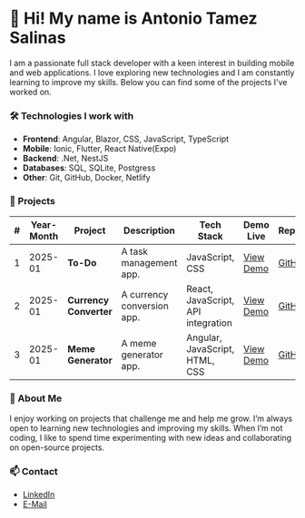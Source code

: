 # 👋 Hi! My name is Antonio Tamez Salinas

I am a passionate full stack developer with a keen interest in building mobile and web applications. I love exploring new technologies and I am constantly learning to improve my skills. 
Below you can find some of the projects I've worked on.

### 🛠️ Technologies I work with
- **Frontend**: Angular, Blazor, CSS, JavaScript, TypeScript
- **Mobile**: Ionic, Flutter, React Native(Expo)
- **Backend**: .Net, NestJS
- **Databases**: SQL, SQLite, Postgress
- **Other**: Git, GitHub, Docker, Netlify

### 🚀 Projects

| #   | Year-Month | Project               | Description                         | Tech Stack                             | Demo Live                                                   | Repository                  |
| --- | ---------- | --------------------- | ----------------------------------- | -------------------------------------- | ----------------------------------------------------------- | --------------------------- |
| 1   | 2025-01    | **To-Do**              | A task management app.             | JavaScript, CSS                 	  | [View Demo](https://antoniotamez.github.io/to-do/)          | [GitHub](https://github.com/AntonioTamez/to-do)   |
| 2   | 2025-01    | **Currency Converter** | A currency conversion app.         | React, JavaScript, API integration     | [View Demo](https://scintillating-pika-8a9033.netlify.app/) | [GitHub](https://github.com/AntonioTamez/currency-converter) |
| 3   | 2025-01    | **Meme Generator**     | A meme generator app.              | Angular, JavaScript, HTML, CSS         | [View Demo](https://glistening-concha-916953.netlify.app/)  | [GitHub](https://github.com/AntonioTamez/meme-generator) |

### 💬 About Me
I enjoy working on projects that challenge me and help me grow. I’m always open to learning new technologies and improving my skills. When I’m not coding, I like to spend time experimenting with new ideas and collaborating on open-source projects.

### 📫 Contact
- [LinkedIn](https://www.linkedin.com/in/antonio-tamez-salinas-a2840873/)
- [E-Mail](mailto:antonio.tamez@hotmail.com)
